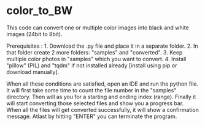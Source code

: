 # color_to_BW
This code can convert one or multiple color images into black and white images (24bit to 8bit). 

Prerequisites :
    1. Download the .py file and place it in a separate folder.
    2. In that folder create 2 more folders: "samples" and "converted".
    3. Keep multiple color photos in "samples" which you want to convert.
    4. Install "pillow" (PIL) and "tqdm" if not installed already [install using pip or download manually].

When all these conditions are satisfied, open an IDE and run the python file.
It will first take some time to count the file number in the "samples" directory.
Then will as you for a starting and ending index (range).
Finally it will start converting those selected files and show you a progress bar.
When all the files will get converted successfully, it will show a confirmation message.
Atlast by hitting "ENTER" you can terminate the program.
